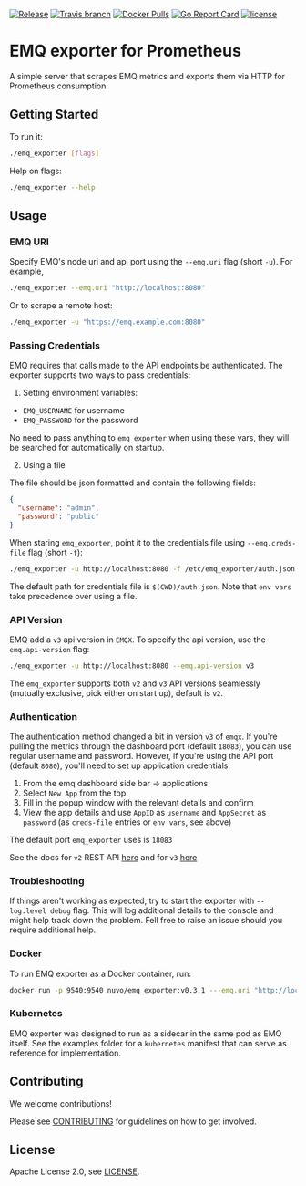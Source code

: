 
[![Release](https://img.shields.io/github/release/nuvo/emq_exporter.svg)](https://github.com/nuvo/emq_exporter/releases)
[![Travis branch](https://img.shields.io/travis/nuvo/emq_exporter/master.svg)](https://travis-ci.org/nuvo/emq_exporter)
[![Docker Pulls](https://img.shields.io/docker/pulls/nuvo/emq_exporter.svg)](https://hub.docker.com/r/nuvo/emq_exporter/)
[![Go Report Card](https://goreportcard.com/badge/github.com/nuvo/emq_exporter)](https://goreportcard.com/report/github.com/nuvo/emq_exporter)
[![license](https://img.shields.io/github/license/nuvo/emq_exporter.svg)](https://github.com/nuvo/emq_exporter/blob/master/LICENSE)

# EMQ exporter for Prometheus

A simple server that scrapes EMQ metrics and exports them via HTTP for Prometheus consumption.

## Getting Started

To run it:

```bash
./emq_exporter [flags]
```

Help on flags:

```bash
./emq_exporter --help
```

## Usage

### EMQ URI

Specify EMQ's node uri and api port using the `--emq.uri` flag (short `-u`). For example,

```bash
./emq_exporter --emq.uri "http://localhost:8080"
```

Or to scrape a remote host:

```bash
./emq_exporter -u "https://emq.example.com:8080"
```

### Passing Credentials

EMQ requires that calls made to the API endpoints be authenticated. The exporter supports two ways to pass credentials:

1. Setting environment variables:
* `EMQ_USERNAME` for username
* `EMQ_PASSWORD` for the password

No need to pass anything to `emq_exporter` when using these vars, they will be searched for automatically on startup.

2. Using a file

The file should be json formatted and contain the following fields:

```json
{
  "username": "admin",
  "password": "public"
}
```

When staring `emq_exporter`, point it to the credentials file using `--emq.creds-file` flag (short `-f`):

```bash
./emq_exporter -u http://localhost:8080 -f /etc/emq_exporter/auth.json
```

The default path for credentials file is `$(CWD)/auth.json`. Note that `env vars` take precedence over using a file.

### API Version

EMQ add a `v3` api version in `EMQX`. To specify the api version, use the `emq.api-version` flag:

```bash
./emq_exporter -u http://localhost:8080 --emq.api-version v3
```

The `emq_exporter` supports both `v2` and `v3` API versions seamlessly (mutually exclusive, pick either on start up), default is `v2`.

### Authentication

The authentication method changed a bit in version `v3` of `emqx`. If you're pulling the metrics through the dashboard port (default `18083`), you can use regular username and password. However, if you're using the API port (default `8080`), you'll need to set up application credentials: 
1. From the emq dashboard side bar -> applications
2. Select `New App` from the top 
3. Fill in the popup window with the relevant details and confirm
4. View the app details and use `AppID` as `username` and `AppSecret` as `password` (as `creds-file` entries or `env vars`, see above)

The default port `emq_exporter` uses is `18083`

See the docs for `v2` REST API [here](http://emqtt.io/docs/v2/rest.html) and for `v3` [here](http://emqtt.io/docs/v3/rest.html)

### Troubleshooting

If things aren't working as expected, try to start the exporter with `--log.level debug` flag. This will log additional details to the console and might help track down the problem. Fell free to raise an issue should you require additional help.

### Docker

To run EMQ exporter as a Docker container, run:

```bash
docker run -p 9540:9540 nuvo/emq_exporter:v0.3.1 ---emq.uri "http://localhost:8080"
```

### Kubernetes

EMQ exporter was designed to run as a sidecar in the same pod as EMQ itself. 
See the examples folder for a `kubernetes` manifest that can serve as reference for implementation.

## Contributing

We welcome contributions!

Please see [CONTRIBUTING](https://github.com/nuvo/emq_exporter/blob/master/CONTRIBUTING.md) for guidelines on how to get involved.

## License
Apache License 2.0, see [LICENSE](https://github.com/nuvo/emq_exporter/blob/master/LICENSE).